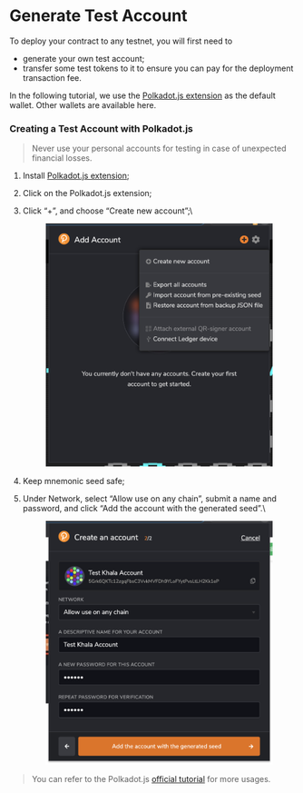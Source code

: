 # Generate Test Account

To deploy your contract to any testnet, you will first need to

* generate your own test account;
* transfer some test tokens to it to ensure you can pay for the deployment transaction fee.

In the following tutorial, we use the [Polkadot.js extension](https://polkadot.js.org/extension/) as the default wallet. Other wallets are available here.

### Creating a Test Account with Polkadot.js <a href="#create-test-account-with-polkadotjs" id="create-test-account-with-polkadotjs"></a>

> Never use your personal accounts for testing in case of unexpected financial losses.

1. Install [Polkadot.js extension](https://polkadot.js.org/extension/);
2. Click on the Polkadot.js extension;
3.  Click “+”, and choose “Create new account”;\


    <figure><img src="../../.gitbook/assets/new-account.png" alt=""><figcaption></figcaption></figure>
4. Keep mnemonic seed safe;
5.  Under Network, select “Allow use on any chain”, submit a name and password, and click “Add the account with the generated seed”.\


    <figure><img src="../../.gitbook/assets/choose-network.png" alt=""><figcaption></figcaption></figure>

> You can refer to the Polkadot.js [official tutorial](https://wiki.polkadot.network/docs/learn-account-generation#polkadotjs-browser-extension) for more usages.
